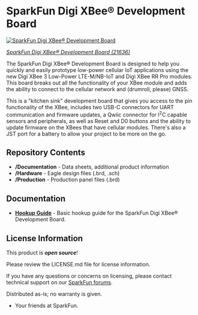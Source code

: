 SparkFun Digi XBee® Development Board 
========================================

[![SparkFun Digi XBee® Development Board ](https://cdn.sparkfun.com/r/600-600/assets/parts/2/1/4/6/5/WRL-21636-XBee-Development-Board-Feature.jpg)](https://www.sparkfun.com/products/21636)

[*SparkFun Digi XBee® Development Board  (21636)*](https://www.sparkfun.com/products/21636)

The SparkFun Digi XBee® Development Board is designed to help you quickly and easily prototype low-power cellular IoT applications using the new Digi XBee 3 Low-Power LTE-M/NB-IoT and Digi XBee RR Pro modules. This board breaks out all the functionality of your XBee module and adds the ability to connect to the cellular network and (drumroll, please) GNSS. 

This is a "kitchen sink" development board that gives you access to the pin functionality of the XBee, includes two USB-C connectors for UART communication and firmware updates, a Qwiic connector for I<sup>2</sup>C capable sensors and peripherals, as well as Reset and D0 buttons and the ability to update firmware on the XBees that have cellular modules. There's also a JST port for a battery to allow your project to be more on the go.

Repository Contents
-------------------

* **/Documentation** - Data sheets, additional product information
* **/Hardware** - Eagle design files (.brd, .sch)
* **/Production** - Production panel files (.brd)

Documentation
--------------
* **[Hookup Guide](https://docs.sparkfun.com/SparkFun_Digi_XBee_Development_Board/)** - Basic hookup guide for the SparkFun Digi XBee® Development Board.

License Information
-------------------

This product is _**open source**_! 

Please review the LICENSE.md file for license information. 

If you have any questions or concerns on licensing, please contact technical support on our [SparkFun forums](https://forum.sparkfun.com/viewforum.php?f=152).

Distributed as-is; no warranty is given.

- Your friends at SparkFun.

_<COLLABORATION CREDIT>_
